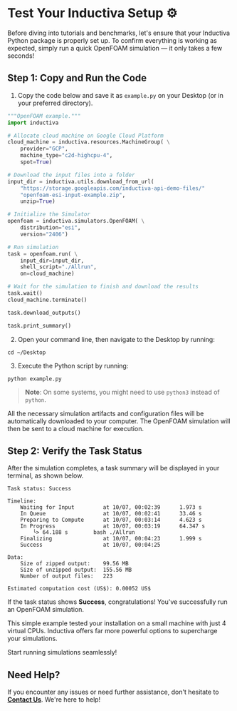 # Test Your Inductiva Setup ⚙️
Before diving into tutorials and benchmarks, let's ensure that your Inductiva Python package is properly set up. To confirm everything is working as expected, simply run a quick OpenFOAM simulation — it only takes a few seconds!

## Step 1: Copy and Run the Code

1. Copy the code below and save it as `example.py` on your Desktop (or in your preferred directory).

```python
"""OpenFOAM example."""
import inductiva

# Allocate cloud machine on Google Cloud Platform
cloud_machine = inductiva.resources.MachineGroup( \
    provider="GCP",
    machine_type="c2d-highcpu-4",
    spot=True)

# Download the input files into a folder
input_dir = inductiva.utils.download_from_url(
    "https://storage.googleapis.com/inductiva-api-demo-files/"
    "openfoam-esi-input-example.zip",
    unzip=True)

# Initialize the Simulator
openfoam = inductiva.simulators.OpenFOAM( \
    distribution="esi",
    version="2406")

# Run simulation 
task = openfoam.run( \
    input_dir=input_dir,
    shell_script="./Allrun",
    on=cloud_machine)

# Wait for the simulation to finish and download the results
task.wait()
cloud_machine.terminate()

task.download_outputs()

task.print_summary()
```

2. Open your command line, then navigate to the Desktop by running:

```
cd ~/Desktop
```

3. Execute the Python script by running:

```
python example.py
```

> **Note**: On some systems, you might need to use `python3` instead of `python`.

All the necessary simulation artifacts and configuration files will be automatically downloaded to your computer. The OpenFOAM simulation will then be sent to a cloud machine for execution.

## Step 2: Verify the Task Status
After the simulation completes, a task summary will be displayed in your terminal, as shown below. 

```
Task status: Success

Timeline:
	Waiting for Input         at 10/07, 00:02:39      1.973 s
	In Queue                  at 10/07, 00:02:41      33.46 s
	Preparing to Compute      at 10/07, 00:03:14      4.623 s
	In Progress               at 10/07, 00:03:19      64.347 s
		└> 64.188 s        bash ./Allrun
	Finalizing                at 10/07, 00:04:23      1.999 s
	Success                   at 10/07, 00:04:25      

Data:
	Size of zipped output:    99.56 MB
	Size of unzipped output:  155.56 MB
	Number of output files:   223

Estimated computation cost (US$): 0.00052 US$
```

If the task status shows **Success**, congratulations! You've successfully run an OpenFOAM simulation.

This simple example tested your installation on a small machine with just 4 virtual CPUs. Inductiva offers far more powerful options to supercharge your simulations.

Start running simulations seamlessly! 

## Need Help?
If you encounter any issues or need further assistance, don't hesitate to [**Contact Us**](mailto:support@inductiva.ai). We're here to help!